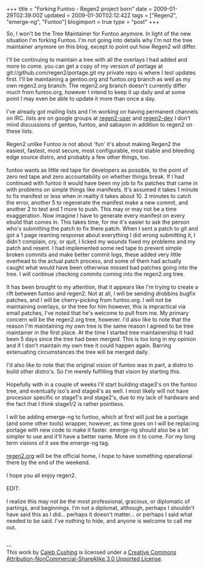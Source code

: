 +++
title = "Forking Funtoo - Regen2 project born"
date = 2009-01-29T02:39:00Z
updated = 2009-01-30T02:12:42Z
tags = ["Regen2", "emerge-ng", "Funtoo"]
blogimport = true 
type = "post"
+++

So, I won't be the Tree Maintainer for Funtoo anymore. In light of the new situation I'm forking Funtoo. I'm not going into details why I'm not the tree maintainer anymore on this blog, except to point out how Regen2 will differ.<br /><br />I'll be continuing to maintain a tree with all the overlays I had added and more to come. you can get a copy of my version of portage at git://github.com/regen2/portage.git my private repo is where I test updates first. I'll be maintaining a gentoo.org and funtoo.org branch as well as my own regen2.org branch. The regen2.org branch doesn't currently differ much from funtoo.org, however I intend to keep it up daily and at some point I may even be able to update it more than once a day.<br /><br />I've already got mailing lists and I'm working on having permanent channels on IRC. lists are on google groups at <a href="http://groups.google.com/group/regen2-user">regen2-user</a> and <a href="http://groups.google.com/group/regen2-dev">regen2-dev</a> I don't mind discussions of gentoo, funtoo, and sabayon in addition to regen2 on these lists.<br /><br />Regen2 unlike Funtoo is not about 'fun' it's about making Regen2 the easiest, fastest, most secure, most configurable, most stable and bleeding edge source distro, and probably a few other things, too.<br /><br />funtoo wants as little red tape for developers as possible, to the point of zero red tape and zero accountability on whether things break. If I had continued with funtoo it would have been my job to fix patches that came in with problems on simple things like manifests. It's assumed it takes 1 minute to fix manifest or less when in reality it takes about 10. 2 minutes to catch the error, another 5 to regenerate the manifest make a new commit, and another 2 to test and 1 more to push. This may or may not be a time exaggeration. Now imagine I have to generate every manifest on every ebuild that comes in. This takes time, for me it's easier to ask the person who's submitting the patch to fix there patch. When I sent a patch to git and got a 1 page reaming response about everything I did wrong submitting it, I didn't complain, cry, or quit, I licked my wounds fixed my problems and my patch and resent. I had implemented some red tape to prevent simple broken commits and make better commit logs, these added very little overhead to the actual patch process, and some of them had actually caught what would have been otherwise missed bad patches going into the tree. I will continue checking commits coming into the regen2.org tree.<br /><br />It has been brought to my attention, that it appears like I'm trying to create a rift between funtoo and regen2. Not at all, I will be sending drobbins bugfix patches, and I will be cherry-picking from funtoo.org. I will not be maintaining overlays, or the tree for him however, this is impractical via email patches, I've noted that he's welcome to pull from me. My primary concern will be the regen2.org tree, however. I'd also like to note that the reason I'm maintaining my own tree is the same reason I agreed to be tree maintainer in the first place. At the time I started tree maintainership it had been 5 days since the tree had been merged. This is too long in my opinion and if I don't maintain my own tree it could happen again. Barring extenuating circumstances the tree will be merged daily.<br /><br />I'd also like to note that the original vision of funtoo was in part, a distro to build other distro's. So I'm merely fulfilling that vision by starting this.<br /><br />Hopefully with in a couple of weeks I'll start building stage3's on the funtoo tree, and eventually iso's and stage4's as well. I most likely will not have processor specific or stage1's and stage2's, due to my lack of hardware and the fact that I think stage1/2 is rather pointless.<br /><br />I will be adding emerge-ng to funtoo, which at first will just be a portage (and some other tools) wrapper, however, as time goes on I will be replacing portage with new code to make it faster. emerge-ng should also be a bit simpler to use and it'll have a better name. More on it to come. For my long term visions of it see the emerge-ng tag.<br /><br /><a href="http://regen2.org">regen2.org</a> will be the official home, I hope to have something operational there by the end of the weekend.<br /><br />I hope you all enjoy regen2.<br /><br />EDIT:<br /><br />I realize this may not be the most professional, gracious, or diplomatic of partings, and beginnings. I'm not a diplomat, although, perhaps I shouldn't have said this as I did... perhaps it doesn't matter... or perhaps I said what needed to be said. I've nothing to hide, and anyone is welcome to call me out.<div class="blogger-post-footer"><br />--<br />
This <span xmlns:dc="http://purl.org/dc/elements/1.1/" href="http://purl.org/dc/dcmitype/Text" rel="dc:type">work</span> by <a xmlns:cc="http://creativecommons.org/ns#" href="http://www.xenoterracide.com" property="cc:attributionName" rel="cc:attributionURL">Caleb Cushing</a> is licensed under a <a rel="license" href="http://creativecommons.org/licenses/by-nc-sa/3.0/">Creative Commons Attribution-NonCommercial-ShareAlike 3.0 Unported License</a>.</div>
